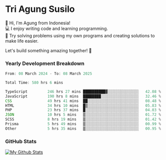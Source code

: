 # Tri Agung Susilo

👋 Hi, I'm Agung from Indonesia!<br>
💻 I enjoy writing code and learning programming.<br>
🧠 Try solving problems using my own programs and creating solutions to make life easier.

Let's build something amazing together! 🚀

### Yearly Development Breakdown

<!--START_SECTION:waka-->

```TypeScript JavaScript PHP
From: 08 March 2024 - To: 08 March 2025

Total Time: 580 hrs 6 mins

TypeScript         246 hrs 27 mins ██████████▓░░░░░░░░░░░░░░   42.08 %
JavaScript         190 hrs 8 mins  ████████░░░░░░░░░░░░░░░░░   32.46 %
CSS                49 hrs 41 mins  ██░░░░░░░░░░░░░░░░░░░░░░░   08.48 %
HTML               34 hrs 10 mins  █▒░░░░░░░░░░░░░░░░░░░░░░░   05.83 %
PHP                23 hrs 37 mins  █░░░░░░░░░░░░░░░░░░░░░░░░   04.03 %
JSON               10 hrs 5 mins   ▒░░░░░░░░░░░░░░░░░░░░░░░░   01.72 %
SCSS               8 hrs 19 mins   ▒░░░░░░░░░░░░░░░░░░░░░░░░   01.42 %
Prisma             5 hrs 49 mins   ▒░░░░░░░░░░░░░░░░░░░░░░░░   00.99 %
Other              5 hrs 35 mins   ▒░░░░░░░░░░░░░░░░░░░░░░░░   00.95 %
```

<!--END_SECTION:waka-->

### GitHub Stats

[![My Github Stats](https://github-readme-stats.vercel.app/api?username=triagung128&show_icons=true&hide=contribs,issues&count_private=true&theme=tokyonight)](https://github.com/triagung128)

<!-- [![Top Langs](https://github-readme-stats.vercel.app/api/top-langs/?username=triagung128&layout=compact)](https://github.com/triagung128) -->
